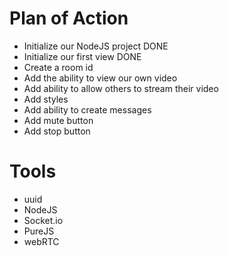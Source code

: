 # Plan of Action

- Initialize our NodeJS project DONE
- Initialize our first view DONE
- Create a room id
- Add the ability to view our own video
- Add ability to allow others to stream their video
- Add styles
- Add ability to create messages
- Add mute button
- Add stop button

# Tools

- uuid
- NodeJS
- Socket.io
- PureJS
- webRTC
